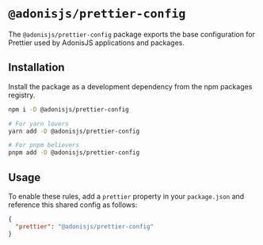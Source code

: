 # `@adonisjs/prettier-config`

The `@adonisjs/prettier-config` package exports the base configuration for Prettier used by AdonisJS applications and packages.

## Installation

Install the package as a development dependency from the npm packages registry.

```bash
npm i -D @adonisjs/prettier-config

# For yarn lovers
yarn add -D @adonisjs/prettier-config

# For pnpm believers
pnpm add -D @adonisjs/prettier-config
```

## Usage

To enable these rules, add a `prettier` property in your `package.json` and reference this shared config as follows:

```json
{
  "prettier": "@adonisjs/prettier-config"
}
```
